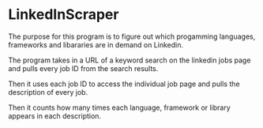 # LinkedInScraper

The purpose for this program is to figure out which progamming languages, frameworks and libararies are in demand on Linkedin.

The program takes in a URL of a keyword search on the linkedin jobs page and pulls every job ID from the search results. 

Then it uses each job ID to access the individual job page and pulls the description of every job.

Then it counts how many times each language, framework or library appears in each description. 
